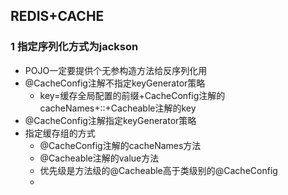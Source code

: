 ## REDIS+CACHE

### 1 指定序列化方式为jackson

* POJO一定要提供个无参构造方法给反序列化用
* @CacheConfig注解不指定keyGenerator策略
    * key=缓存全局配置的前缀+CacheConfig注解的cacheNames+::+Cacheable注解的key
* @CacheConfig注解指定keyGenerator策略
* 指定缓存组的方式
    * @CacheConfig注解的cacheNames方法
    * @Cacheable注解的value方法
    * 优先级是方法级的@Cacheable高于类级别的@CacheConfig
    * 

